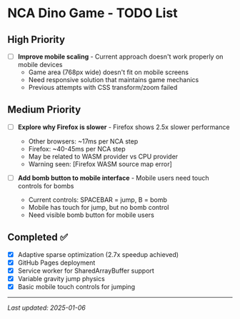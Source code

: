 # NCA Dino Game - TODO List

## High Priority
- [ ] **Improve mobile scaling** - Current approach doesn't work properly on mobile devices
  - Game area (768px wide) doesn't fit on mobile screens
  - Need responsive solution that maintains game mechanics
  - Previous attempts with CSS transform/zoom failed

## Medium Priority  
- [ ] **Explore why Firefox is slower** - Firefox shows 2.5x slower performance
  - Other browsers: ~17ms per NCA step
  - Firefox: ~40-45ms per NCA step  
  - May be related to WASM provider vs CPU provider
  - Warning seen: [Firefox WASM source map error]

- [ ] **Add bomb button to mobile interface** - Mobile users need touch controls for bombs
  - Current controls: SPACEBAR = jump, B = bomb
  - Mobile has touch for jump, but no bomb control
  - Need visible bomb button for mobile users

## Completed ✅
- [x] Adaptive sparse optimization (2.7x speedup achieved)
- [x] GitHub Pages deployment 
- [x] Service worker for SharedArrayBuffer support
- [x] Variable gravity jump physics
- [x] Basic mobile touch controls for jumping

---

*Last updated: 2025-01-06*